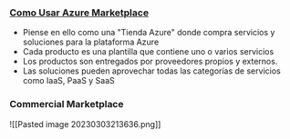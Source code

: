 ### [Como Usar Azure Marketplace](https://youtu.be/ersOL_o_lzc?list=PLGjZwEtPN7j-Q59JYso3L4_yoCjj2syrM&t=96)
-   Piense en ello como una "Tienda Azure" donde compra servicios y soluciones para la plataforma Azure
-   Cada producto es una plantilla que contiene uno o varios servicios
-   Los productos son entregados por proveedores propios y externos.
-   Las soluciones pueden aprovechar todas las categorías de servicios como IaaS, PaaS y SaaS
### Commercial Marketplace
![[Pasted image 20230303213636.png]]